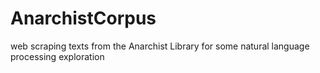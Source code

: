 # AnarchistCorpus
web scraping texts from the Anarchist Library for some natural language processing exploration
